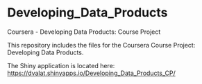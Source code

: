# Developing_Data_Products
Coursera - Developing Data Products: Course Project 

This repository includes the files for the Coursera Course Project: Developing Data Products.

The Shiny application is located here: https://dvalat.shinyapps.io/Developing_Data_Products_CP/
